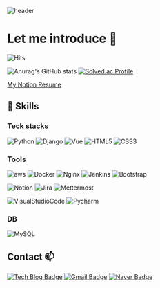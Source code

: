 ![header](https://capsule-render.vercel.app/api?type=waving&color=auto&height=300&section=header&text=Hi%20I'm%20SeokJun👋&fontSize=70)

# Let me introduce 🌱
![Hits](https://hits.seeyoufarm.com/api/count/incr/badge.svg?url=https%3A%2F%2Fgithub.com%2Fhyg4779&count_bg=%2379C83D&title_bg=%236FEB2B&icon=&icon_color=%23787A79&title=hits&edge_flat=false)

![Anurag's GitHub stats](https://github-readme-stats.vercel.app/api?username=hyg4779&show_icons=true&theme=default)
[![Solved.ac Profile](http://mazassumnida.wtf/api/v2/generate_badge?boj=hyg8702)](https://solved.ac/hyg8702/)

<a href="https://mini-locust-495.notion.site/Hi-I-m-Seok-Jun-6707607a8c1c43fc8b8d8f961eb9b6c5">My Notion Resume</a>

## 💪 Skills

### Teck stacks
![Python](https://img.shields.io/badge/python-3776AB.svg?&style=for-the-badge&logo=python&logoColor=white)
![Django](https://img.shields.io/badge/Django-092E20.svg?&style=for-the-badge&logo=Django&logoColor=white)
![Vue](https://img.shields.io/badge/Vue-4FC08D.svg?&style=for-the-badge&logo=vue.js&logoColor=white)
![HTML5](https://img.shields.io/badge/HTML-E34F26.svg?&style=for-the-badge&logo=HTML5&logoColor=white)
![CSS3](https://img.shields.io/badge/CSS-1572B6.svg?&style=for-the-badge&logo=CSS3&logoColor=white)


### Tools
![aws](https://img.shields.io/badge/aws-232F3E.svg?&style=for-the-badge&logo=amazonaws&logoColor=white)
![Docker](https://img.shields.io/badge/Docker-2496ED.svg?&style=for-the-badge&logo=Docker&logoColor=white)
![Nginx](https://img.shields.io/badge/Nginx-009639.svg?&style=for-the-badge&logo=Nginx&logoColor=white)
![Jenkins](https://img.shields.io/badge/Jenkins-D24939.svg?&style=for-the-badge&logo=Jenkins&logoColor=white)
![Bootstrap](https://img.shields.io/badge/Bootstrap-7952B3.svg?&style=for-the-badge&logo=Bootstrap&logoColor=white)

![Notion](https://img.shields.io/badge/Notion-000000.svg?&style=for-the-badge&logo=Notion&logoColor=white)
![Jira](https://img.shields.io/badge/Jira-0052CC.svg?&style=for-the-badge&logo=Jira&logoColor=white)
![Mettermost](https://img.shields.io/badge/Mettermost-0058CC.svg?&style=for-the-badge&logo=Mattermost&logoColor=white)

![VisualStudioCode](https://img.shields.io/badge/VisualStudioCode-007ACC.svg?&style=for-the-badge&logo=Mattermost&logoColor=white)
![Pycharm](https://img.shields.io/badge/Pycharm-000000.svg?&style=for-the-badge&logo=Mattermost&logoColor=white)


### DB
![MySQL](https://img.shields.io/badge/MySQL-4479A1.svg?&style=for-the-badge&logo=MySQL&logoColor=white)


## Contact 📫
[![Tech Blog Badge](http://img.shields.io/badge/-Tech%20blog-black?style=flat-square&logo=github&link=https://velog.io/@hyg8702)](https://velog.io/@hyg8702)
[![Gmail Badge](https://img.shields.io/badge/Gmail-d14836?style=flat-square&logo=Gmail&logoColor=white&link=mailto:hyg52496@gmail.com)](mailto:hyg52496@gmail.com)
[![Naver Badge](https://img.shields.io/badge/Naver-03C75A?style=flat-square&logo=Naver&logoColor=white&link=mailto:hyg4779@naver.com)](mailto:hyg4779@naver.com)
